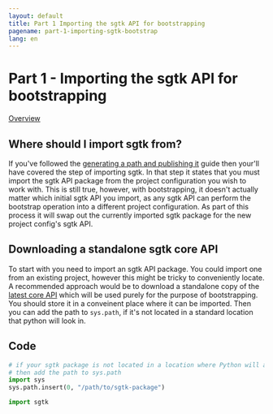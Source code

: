 ```yaml
---
layout: default
title: Part 1 Importing the sgtk API for bootstrapping
pagename: part-1-importing-sgtk-bootstrap
lang: en
---
```


# Part 1 - Importing the sgtk API for bootstrapping

[Overview](./sgtk-developer-bootstrapping.md)

## Where should I import sgtk from?

If you've followed the [generating a path and publishing it](../generating-path-and-publish/sgtk-developer-generating-path-and-publish.md) 
guide then your'll have covered the step of importing sgtk. In that step it states that you must import the sgtk API package from
the project configuration you wish to work with. This is still true, however, with bootstrapping, it doesn't actually matter
which initial sgtk API you import, as any sgtk API can perform the bootstrap operation into a different project configuration.
As part of this process it will swap out the currently imported sgtk package for the new project config's sgtk API.

## Downloading a standalone sgtk core API

To start with you need to import an sgtk API package. 
You could import one from an existing project, however this might be tricky to conveniently locate.
A recommended approach would be to download a standalone copy 
of the [latest core API]((https://github.com/shotgunsoftware/tk-core/releases)) which will be used purely for the purpose of bootstrapping.
You should store it in a conveinent place where it can be imported. 
Then you can add the path to `sys.path`, if it's not located in a standard location that python will look in.

## Code

```python
# if your sgtk package is not located in a location where Python will automatically look
# then add the path to sys.path
import sys
sys.path.insert(0, "/path/to/sgtk-package")

import sgtk
```

